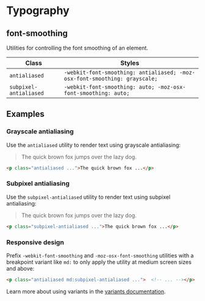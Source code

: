 # Typography

## font-smoothing

Utilities for controlling the font smoothing of an element.

| Class                | Styles                                                                 |
| -------------------- | ---------------------------------------------------------------------- |
| `antialiased`        | `-webkit-font-smoothing: antialiased; -moz-osx-font-smoothing: grayscale;` |
| `subpixel-antialiased` | `-webkit-font-smoothing: auto; -moz-osx-font-smoothing: auto;`         |

## Examples

### Grayscale antialiasing

Use the `antialiased` utility to render text using grayscale antialiasing:

> The quick brown fox jumps over the lazy dog.

```html
<p class="antialiased ...">The quick brown fox ...</p>
```

### Subpixel antialiasing

Use the `subpixel-antialiased` utility to render text using subpixel antialiasing:

> The quick brown fox jumps over the lazy dog.

```html
<p class="subpixel-antialiased ...">The quick brown fox ...</p>
```

### Responsive design

Prefix `-webkit-font-smoothing` and `-moz-osx-font-smoothing` utilities with a breakpoint variant like `md:` to only apply the utility at medium screen sizes and above:

```html
<p class="antialiased md:subpixel-antialiased ...">  <!-- ... --></p>
```

Learn more about using variants in the [variants documentation](https://tailwindcss.com/docs/hover-focus-and-other-states).